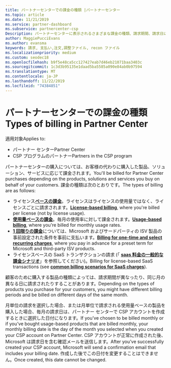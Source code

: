 ```yaml
---
title: パートナーセンターでの課金の種類 |パートナーセンター
ms.topic: article
ms.date: 11/21/2019
ms.service: partner-dashboard
ms.subservice: partnercenter-csp
Description: パートナーセンターに表示されるさまざまな課金の種類、請求期間、請求日について説明します。
author: MaggiePucciEvans
ms.author: evansma
keywords: 請求, 支払い,注文,調整ファイル, recon ファイル
ms.localizationpriority: medium
ms.custom: seodec18
ms.openlocfilehash: b9f5e48ca5cc127427eab7d46eb21071baa3403c
ms.sourcegitcommit: 1c3d3b95135e1daad5ba5585a090e84ab0b97594
ms.translationtype: MT
ms.contentlocale: ja-JP
ms.lasthandoff: 11/22/2019
ms.locfileid: "74384851"
---
```

# <a name="types-of-billing-in-partner-center"></a><span data-ttu-id="698b9-104">パートナーセンターでの課金の種類</span><span class="sxs-lookup"><span data-stu-id="698b9-104">Types of billing in Partner Center</span></span>

<span data-ttu-id="698b9-105">適用対象</span><span class="sxs-lookup"><span data-stu-id="698b9-105">Applies to:</span></span>

- <span data-ttu-id="698b9-106">パートナー センター</span><span class="sxs-lookup"><span data-stu-id="698b9-106">Partner Center</span></span>
- <span data-ttu-id="698b9-107">CSP プログラムのパートナー</span><span class="sxs-lookup"><span data-stu-id="698b9-107">Partners in the CSP program</span></span>

<span data-ttu-id="698b9-108">パートナーセンターの購入については、お客様の代わりに購入した製品、ソリューション、サービスに応じて課金されます。</span><span class="sxs-lookup"><span data-stu-id="698b9-108">You'll be billed for Partner Center purchases depending on the products, solutions and services you buy on behalf of your customers.</span></span> <span data-ttu-id="698b9-109">課金の種類は次のとおりです。</span><span class="sxs-lookup"><span data-stu-id="698b9-109">The types of billing are as follows:</span></span>

- <span data-ttu-id="698b9-110">ライセンス[**ベースの課金**](license-based-billing.md)。ライセンスはライセンスの使用量ではなく、ライセンスごとに請求されます。</span><span class="sxs-lookup"><span data-stu-id="698b9-110">[**License-based billing**](license-based-billing.md), where you're billed per license (not by license usage).</span></span>
- <span data-ttu-id="698b9-111">[**使用量ベースの課金**](usage-based-billing.md)。毎月の使用率に対して課金されます。</span><span class="sxs-lookup"><span data-stu-id="698b9-111">[**Usage-based billing**](usage-based-billing.md), where you're billed for monthly usage rates.</span></span>
- <span data-ttu-id="698b9-112">[**1 回限りの課金**](one-time-and-recurring-billing.md)については、Microsoft およびサードパーティの ISV 製品の事前設定された条件を事前に支払います。</span><span class="sxs-lookup"><span data-stu-id="698b9-112">[**Billing for one-time and select recurring charges**](one-time-and-recurring-billing.md), where you pay in advance for a preset term for Microsoft and third-party ISV products.</span></span>
- <span data-ttu-id="698b9-113">ライセンスベースの SaaS トランザクションの請求 (「 [**saas 料金の一般的な課金シナリオ**](common-billing-scenarios-saas.md)」を参照してください)。</span><span class="sxs-lookup"><span data-stu-id="698b9-113">Billing for license-based SaaS transactions (see [**common billing scenarios for SaaS charges**](common-billing-scenarios-saas.md)).</span></span>

<span data-ttu-id="698b9-114">顧客のために購入する製品の種類によっては、請求期間が異なったり、同じ月の異なる日に請求されたりすることがあります。</span><span class="sxs-lookup"><span data-stu-id="698b9-114">Depending on the types of products you purchase for your customers, you might have different billing periods and be billed on different days of the same month.</span></span>

<span data-ttu-id="698b9-115">月単位の請求を選択した場合、または月単位で請求される使用量ベースの製品を購入した場合、毎月の請求日は、パートナー センターで CSP アカウントを作成するときに選択した日付になります。</span><span class="sxs-lookup"><span data-stu-id="698b9-115">If you’ve chosen to be billed monthly or if you’ve bought usage-based products that are billed monthly, your monthly billing date is the day of the month you selected when you created your CSP account on Partner Center.</span></span> <span data-ttu-id="698b9-116">CSP アカウントが正常に作成された後、Microsoft は請求日を含む確認メールを送信します。</span><span class="sxs-lookup"><span data-stu-id="698b9-116">After you’ve successfully created your CSP account, Microsoft will send a confirmation email that includes your billing date.</span></span> <span data-ttu-id="698b9-117">作成した後でこの日付を変更することはできません。</span><span class="sxs-lookup"><span data-stu-id="698b9-117">Once created, this date cannot be changed.</span></span>
